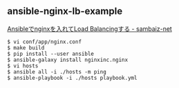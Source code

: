 ## ansible-nginx-lb-example

[Ansibleでnginxを入れてLoad Balancingする - sambaiz-net](https://www.sambaiz.net/article/239/)

```
$ vi conf/app/nginx.conf
$ make build
$ pip install --user ansible
$ ansible-galaxy install nginxinc.nginx
$ vi hosts
$ ansible all -i ./hosts -m ping 
$ ansible-playbook -i ./hosts playbook.yml
```
